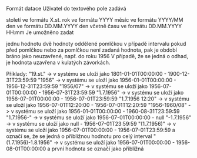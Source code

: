 Formát datace
Uživatel do textového pole zadává

století ve formátu X.st.
rok ve formátu YYYY
měsíc ve formátu YYYY/MM
den ve formátu DD.MM.YYYY
den včetně času ve formátu DD.MM.YYYY HH:mm
Je umožněno zadat

jednu hodnotu
dvě hodnoty oddělené pomlčkou v případě intervalu
pokud před pomlčkou nebo za pomlčkou není zadaná hodnota, pak je období bráno jako neuzavřené, např. do roku 1956
V případě, že se jedná o odhad, je hodnota uzavřena v kulatých závorkách.

Příklady:
"19.st." -> v systému se uloží jako 1801-01-01T00:00:00 - 1900-12-31T23:59:59
"1956" -> v systému se uloží jako 1956-01-01T00:00:00 - 1956-12-31T23:59:59
"1956/07" -> v systému se uloží jako 1956-07-01T00:00:00 - 1956-07-31T23:59:59
"1.7.1956" -> v systému se uloží jako 1956-07-01T00:00:00 - 1956-07-01T23:59:59
"1.7.1956 12:20" -> v systému se uloží jako 1956-07-01T12:20:00 - 1956-07-01T12:20:59
"1956-1960/08" -> v systému se uloží jako 1956-01-01T00:00:00 - 1960-08-31T23:59:59
"1.7.1956-" -> v systému se uloží jako 1956-07-01T00:00:00 - null
"-1.7.1956" -> v systému se uloží jako null - 1956-07-01T23:59:59
"(1.7.1956)" -> v systému se uloží jako 1956-07-01T00:00:00 - 1956-07-01T23:59:59 a označí se, že se jedná o přibližnou hodnotu pro celý interval
"(1.7.1956)-1.8.1956" -> v systému se uloží jako 1956-07-01T00:00:00 - 1956-08-01T00:00:00 a první hodnota se označí jako přibližná
